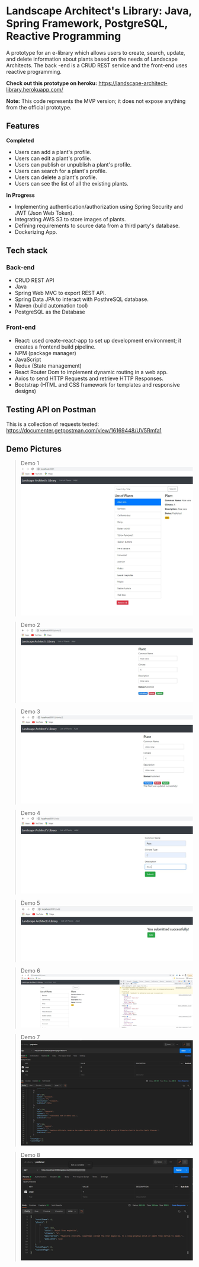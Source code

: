 # Landscape Architect's Library: Java, Spring Framework, PostgreSQL, Reactive Programming 
A prototype for an e-library which allows users to create, search, update, and delete information about plants based on the needs of Landscape Architects. The back -end is a CRUD REST service and the front-end uses reactive programming. 

**Check out this prototype on heroku:** https://landscape-architect-library.herokuapp.com/

**Note:** This code represents the MVP version; it does not expose anything from the official prototype.

## Features

**Completed**

* Users can add a plant's profile.
* Users can edit a plant's profile.
* Users can publish or unpublish a plant's profile.
* Users can search for a plant's profile.
* Users can delete a plant's profile.
* Users can see the list of all the existing plants.

**In Progress**

* Implementing authentication/authorization using Spring Security and JWT (Json Web Token).
* Integrating AWS S3 to store images of plants.
* Defining requirements to source data from a third party's database.
* Dockerizing App.

## Tech stack

  ### Back-end
  * CRUD REST API
  * Java
  * Spring Web MVC to export REST API.
  * Spring Data JPA to interact with PosthreSQL database.
  * Maven (build automation tool)
  * PostgreSQL as the Database

  ### Front-end

  * React: used create-react-app to set up development environment; it creates a frontend build pipeline.
  * NPM (package manager)
  * JavaScript
  * Redux (State management) 
  * React Router Dom to implement dynamic routing in a web app.
  * Axios to send HTTP Requests and retrieve HTTP Responses.
  * Bootstrap (HTML and CSS framework for templates and responsive designs)

## Testing API on Postman 

This is a collection of requests tested: https://documenter.getpostman.com/view/16169448/UV5Rmfa1

## Demo Pictures

>Demo 1
![Demo1](Demo1.JPG)

>Demo 2
![Demo2](Demo2.JPG)

>Demo 3
![Demo3](Demo3.JPG)

>Demo 4
![Demo4](Demo4.JPG)

>Demo 5
![Demo5](Demo5.JPG)

>Demo 6
![Demo6](Demo7.JPG)

>Demo 7
![Demo7](POST-Testing-Pic4.JPG)

>Demo 8
![Demo8](POST-Testing-Pic5.JPG)
